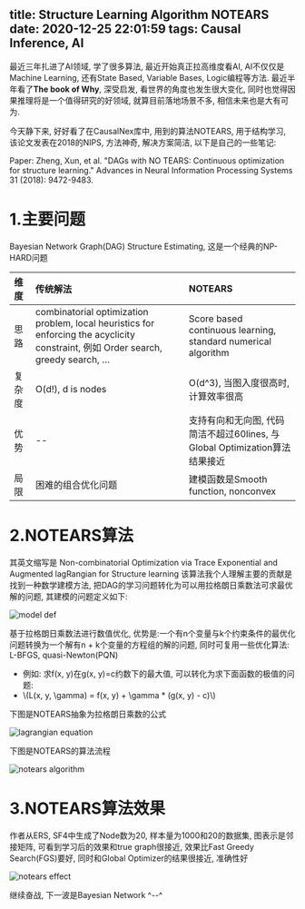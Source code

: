 title: Structure Learning Algorithm NOTEARS
date: 2020-12-25 22:01:59
tags: Causal Inference, AI
---

最近三年扎进了AI领域, 学了很多算法, 最近开始真正拉高维度看AI, AI不仅仅是Machine Learning, 还有State Based, Variable Bases, Logic编程等方法. 最近半年看了**The book of Why**, 深受启发, 看世界的角度也发生很大变化, 同时也觉得因果推理将是一个值得研究的好领域, 就算目前落地场景不多, 相信未来也是大有可为.

今天静下来, 好好看了在CausalNex库中, 用到的算法NOTEARS, 用于结构学习, 该论文发表在2018的NIPS, 方法神奇, 解决方案简洁, 以下是自己的一些笔记:

Paper: Zheng, Xun, et al. "DAGs with NO TEARS: Continuous optimization for structure learning." Advances in Neural Information Processing Systems 31 (2018): 9472-9483.

<!--more-->

# 1.主要问题
Bayesian Network Graph(DAG) Structure Estimating, 这是一个经典的NP-HARD问题

| 维度     | 传统解法 | NOTEARS     |
| :---     |    :----  |  :--- |
| 思路      | combinatorial optimization problem, local heuristics for enforcing the acyclicity constraint, 例如 Order search, greedy search, …| Score based continuous learning, standard numerical algorithm |
| 复杂度  | O(d!), d is nodes       | O(d^3), 当图入度很高时, 计算效率很高|
|优势| -- | 支持有向和无向图, 代码简洁不超过60lines, 与Global Optimization算法结果接近|
|局限|困难的组合优化问题|建模函数是Smooth function, nonconvex|


# 2.NOTEARS算法
其英文缩写是 Non-combinatorial Optimization via Trace Exponential and Augmented lagRangian for Structure learning
该算法我个人理解主要的贡献是找到一种数学建模方法, 把DAG的学习问题转化为可以用拉格朗日乘数法可求最优解的问题, 其建模的问题定义如下:

![model def](https://www.cyanny.com/2020/12/25/structure-learning-algorithm-notears/notears01.jpg)

基于拉格朗日乘数法进行数值优化, 优势是:一个有n个变量与k个约束条件的最优化问题转换为一个解有n + k个变量的方程组的解的问题, 同时可复用一些优化算法: L-BFGS, quasi-Newton(PQN)
+ 例如: 求f(x, y)在g(x, y)=c约数下的最大值, 可以转化为求下面函数的极值的问题:
+ \\(L(x, y, \gamma) = f(x, y) + \gamma * (g(x, y) - c)\\)


下图是NOTEARS抽象为拉格朗日乘数的公式

![lagrangian equation](https://www.cyanny.com/2020/12/25/structure-learning-algorithm-notears/notears02.jpg)


下图是NOTEARS的算法流程

![notears algorithm](https://www.cyanny.com/2020/12/25/structure-learning-algorithm-notears/notears03.jpg)

# 3.NOTEARS算法效果
作者从ERS, SF4中生成了Node数为20, 样本量为1000和20的数据集, 图表示是邻接矩阵, 可看到学习后的效果和true graph很接近, 效果比Fast Greedy Search(FGS)要好, 同时和Global Optimizer的结果很接近, 准确性好

![notears effect](https://www.cyanny.com/2020/12/25/structure-learning-algorithm-notears/notears04.jpg)


继续奋战, 下一波是Bayesian Network ^--^